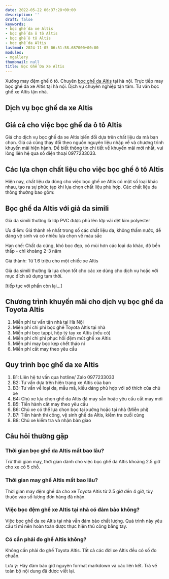 ```yaml
---
date: 2022-05-22 06:37:28+00:00
description: ''
draft: false
keywords:
- bọc ghế da xe Altis
- bọc ghế da ô tô Altis
- bọc ghế ô tô Altis
- bọc ghế da Altis
lastmod: 2024-11-05 06:51:58.687000+00:00
modules:
- mgallery
thumbnail: null
title: Bọc Ghế Da Xe Altis
---
```


Xưởng may đệm ghế ô tô. Chuyên [bọc ghế da Altis](https://bocgheoto.vn/toyota/boc-ghe-da-xe-altis.html) tại hà nội. Trực tiếp may bọc ghế da xe Altis tại hà nội. Dịch vụ chuyên nghiệp tận tâm. Tư vấn bọc ghế xe Altis tận nhà.

## Dịch vụ bọc ghế da xe Altis

## Giá cả cho việc bọc ghế da ô tô Altis

Giá cho dịch vụ bọc ghế da xe Altis biến đổi dựa trên chất liệu da mà bạn chọn. Giá cả cũng thay đổi theo nguồn nguyên liệu nhập về và chương trình khuyến mãi hiện hành. Để biết thông tin chi tiết về khuyến mãi mới nhất, vui lòng liên hệ qua số điện thoại 0977233033. 

## Các lựa chọn chất liệu cho việc bọc ghế ô tô Altis

Hiện nay, chất liệu da dùng cho việc bọc ghế xe Altis có một số loại khác nhau, tạo ra sự phức tạp khi lựa chọn chất liệu phù hợp. Các chất liệu da thông thường bao gồm:

## Bọc ghế da Altis với giả da simili 

Giả da simili thường là lớp PVC được phủ lên lớp vải dệt kim polyester

Ưu điểm: Giá thành rẻ nhất trong số các chất liệu da, không thấm nước, dễ dàng vệ sinh và có nhiều lựa chọn về màu sắc

Hạn chế: Chất da cứng, khó bọc đẹp, có mùi hơn các loại da khác, độ bền thấp - chỉ khoảng 2-3 năm

Giá thành: Từ 1.6 triệu cho một chiếc xe Altis

Giả da simili thường là lựa chọn tốt cho các xe dùng cho dịch vụ hoặc với mục đích sử dụng tạm thời.

[tiếp tục với phần còn lại...]

## Chương trình khuyến mãi cho dịch vụ bọc ghế da Toyota Altis

1. Miễn phí tư vấn tận nhà tại Hà Nội
2. Miễn phí chi phí bọc ghế Toyota Altis tại nhà
3. Miễn phí bọc tappi, hộp tỳ tay xe Altis (nếu có)
4. Miễn phí chi phí phục hồi đệm mút ghế xe Altis
5. Miễn phí may bọc kẹp chết tháo nỉ
6. Miễn phí cắt may theo yêu cầu

## Quy trình bọc ghế da xe Altis

1. B1: Liên hệ tư vấn qua hotline/ Zalo 0977233033
2. B2: Tư vấn dựa trên hiện trạng xe Altis của bạn
3. B3: Tư vấn về loại da, mẫu mã, kiểu dáng phù hợp với sở thích của chủ xe
4. B4: Chủ xe lựa chọn ghế da Altis đã may sẵn hoặc yêu cầu cắt may mới
5. B5: Tiến hành cắt may theo yêu cầu
6. B6: Chủ xe có thể lựa chọn bọc tại xưởng hoặc tại nhà (Miễn phí)
7. B7: Tiến hành thi công, vệ sinh ghế da Altis, kiểm tra cuối cùng
8. B8: Chủ xe kiểm tra và nhận bàn giao

## Câu hỏi thường gặp

### Thời gian bọc ghế da Altis mất bao lâu?
Trừ thời gian may, thời gian dành cho việc bọc ghế da Altis khoảng 2.5 giờ cho xe có 5 chỗ.

### Thời gian may ghế Altis mất bao lâu?
Thời gian may đệm ghế da cho xe Toyota Altis từ 2.5 giờ đến 4 giờ, tùy thuộc vào số lượng đơn hàng đã nhận.

### Việc bọc đệm ghế xe Altis tại nhà có đảm bảo không?
Việc bọc ghế da xe Altis tại nhà vẫn đảm bảo chất lượng. Quá trình này yêu cầu tỉ mỉ nên hoàn toàn được thực hiện thủ công bằng tay.

### Có cần phải đo ghế Altis không?
Không cần phải đo ghế Toyota Altis. Tất cả các đời xe Altis đều có số đo chuẩn.

Lưu ý: Hãy đảm bảo giữ nguyên format markdown và các liên kết. Trả về toàn bộ nội dung đã được viết lại.